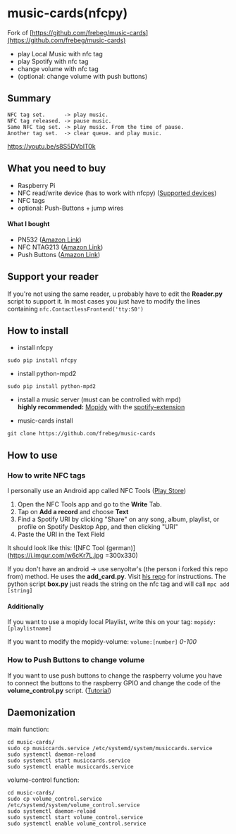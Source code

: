 
﻿

# music-cards(nfcpy)

Fork of [https://github.com/frebeg/music-cards](https://github.com/frebeg/music-cards)

 - play Local Music with nfc tag
 - play Spotify with nfc tag
 - change volume with nfc tag
 - (optional: change volume with push buttons)

## Summary

```
NFC tag set.      -> play music.
NFC tag released. -> pause music.
Same NFC tag set. -> play music. From the time of pause.
Another tag set.  -> clear queue. and play music.
```
https://youtu.be/s8S5DVblT0k

## What you need to buy

- Raspberry Pi
- NFC read/write device (has to work with nfcpy) ([Supported devices](https://nfcpy.readthedocs.io/en/latest/overview.html#supported-devices))
- NFC tags
- optional: Push-Buttons + jump wires

#### What I bought
- PN532 ([Amazon Link](https://www.amazon.de/Module-Reader-Writer-Android-MIFARE/dp/B01E452FV8))
- NFC NTAG213 ([Amazon Link]( https://www.amazon.de/Tags-Sticker-NTAG213-Circus-144Byte/dp/B00BTKAI7U))
- Push Buttons ([Amazon Link](https://www.amazon.de/momentanen-Taster-Schalter-Druckknopf-AC250V/dp/B01FDJLRRW/ref=sr_1_7?keywords=pushbutton&qid=1557738106&s=diy&sr=1-7))

## Support your reader
If you're not using the same reader, u probably have to edit the **Reader.py** script to support it.
In most cases you just have to modify the lines containing  ```nfc.ContactlessFrontend('tty:S0')```

## How to install
- install nfcpy  
```
sudo pip install nfcpy
```

- install python-mpd2  
```
sudo pip install python-mpd2
```

- install a music server (must can be controlled with mpd)    
**highly recommended:** [Mopidy](https://docs.mopidy.com/en/latest/installation/debian/) with the [spotify-extension](https://github.com/mopidy/mopidy-spotify#installation)

- music-cards install
```
git clone https://github.com/frebeg/music-cards
```

## How to use

### How to write NFC tags
I personally use an Android app called NFC Tools ([Play Store](https://play.google.com/store/apps/details?id=com.wakdev.wdnfc))

 1. Open the NFC Tools app and go to the **Write** Tab.
 2. Tap on **Add a record** and choose **Text**
 3. Find a Spotify URI by clicking "Share" on any song, album, playlist, or profile on Spotify Desktop App, and then clicking "URI"
 4. Paste the URI in the Text Field

It should look like this:
![NFC Tool (german)](https://i.imgur.com/w6cKr7L.jpg =300x330)


If you don't have an android -> use senyoltw's (the person i forked this repo from) method.
He uses the **add_card.py**. Visit [his repo](https://github.com/senyoltw/music-cards) for instructions. The python script **box.py** just reads the string on the nfc tag and will call ``` mpc add [string] ```

#### Additionally
If you want to use a mopidy local Playlist, write this on your tag:
``` mopidy:[playlistname] ```

If you want to modify the mopidy-volume:
``` volume:[number] ``` *0-100*

### How to Push Buttons to change volume
If you want to use push buttons to change the raspberry volume you have to connect the buttons to the raspberry GPIO and change the code of the **volume_control.py** script. ([Tutorial](https://raspberrypihq.com/use-a-push-button-with-raspberry-pi-gpio/))

## Daemonization

main function:
```
cd music-cards/
sudo cp musiccards.service /etc/systemd/system/musiccards.service
sudo systemctl daemon-reload
sudo systemctl start musiccards.service
sudo systemctl enable musiccards.service
```
volume-control function:
```
cd music-cards/
sudo cp volume_control.service /etc/systemd/system/volume_control.service
sudo systemctl daemon-reload
sudo systemctl start volume_control.service
sudo systemctl enable volume_control.service
```
